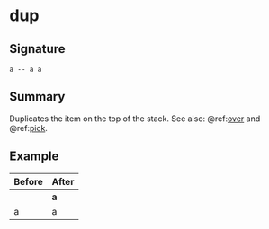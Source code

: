 
# dup

## Signature

`a -- a a`

## Summary

Duplicates the item on the top of the stack. See also: @ref:[over](over.md) and
@ref:[pick](pick.md).

## Example

| **Before** | **After** |
|------------|-----------|
|            | **a**     |
| a          | a         |

